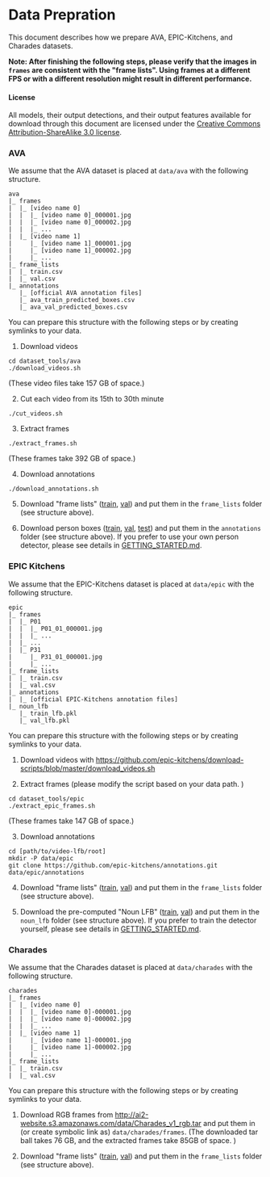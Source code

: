 # Data Prepration

This document describes how we prepare AVA, EPIC-Kitchens, and Charades datasets.

**Note: After finishing the following steps, please verify that the images in `frames` are consistent with the "frame lists". Using frames at a different FPS or with a different resolution might result in different performance.**

#### License
All models, their output detections, and their output features available for download through this document are licensed under the
[Creative Commons Attribution-ShareAlike 3.0 license](https://creativecommons.org/licenses/by-sa/3.0/).

### AVA
We assume that the AVA dataset is placed at `data/ava` with the following structure.
```
ava
|_ frames
|  |_ [video name 0]
|  |  |_ [video name 0]_000001.jpg
|  |  |_ [video name 0]_000002.jpg
|  |  |_ ...
|  |_ [video name 1]
|     |_ [video name 1]_000001.jpg
|     |_ [video name 1]_000002.jpg
|     |_ ...
|_ frame_lists
|  |_ train.csv
|  |_ val.csv
|_ annotations
   |_ [official AVA annotation files]
   |_ ava_train_predicted_boxes.csv
   |_ ava_val_predicted_boxes.csv
```
You can prepare this structure with the following steps
or by creating symlinks to your data.

1. Download videos
```Shell
cd dataset_tools/ava
./download_videos.sh
```
(These video files take 157 GB of space.)

2. Cut each video from its 15th to 30th minute
```Shell
./cut_videos.sh
```

3. Extract frames
```Shell
./extract_frames.sh
```
(These frames take 392 GB of space.)

4. Download annotations
```Shell
./download_annotations.sh
```

5. Download "frame lists" ([train](https://dl.fbaipublicfiles.com/video-long-term-feature-banks/data/ava/frame_lists/train.csv), [val](https://dl.fbaipublicfiles.com/video-long-term-feature-banks/data/ava/frame_lists/val.csv)) and put them in
the `frame_lists` folder (see structure above).

6. Download person boxes ([train](https://dl.fbaipublicfiles.com/video-long-term-feature-banks/data/ava/annotations/ava_train_predicted_boxes.csv), [val](https://dl.fbaipublicfiles.com/video-long-term-feature-banks/data/ava/annotations/ava_val_predicted_boxes.csv), [test](https://dl.fbaipublicfiles.com/video-long-term-feature-banks/data/ava/annotations/ava_test_predicted_boxes.csv)) and put them in the `annotations` folder (see structure above).
If you prefer to use your own person detector, please see details
in [GETTING_STARTED.md](GETTING_STARTED.md#ava-person-detector).


### EPIC Kitchens

We assume that the EPIC-Kitchens dataset is placed at `data/epic` with the following structure.
```
epic
|_ frames
|  |_ P01
|  |  |_ P01_01_000001.jpg
|  |  |_ ...
|  |_ ...
|  |_ P31
|     |_ P31_01_000001.jpg
|     |_ ...
|_ frame_lists
|  |_ train.csv
|  |_ val.csv
|_ annotations
|  |_ [official EPIC-Kitchens annotation files]
|_ noun_lfb
   |_ train_lfb.pkl
   |_ val_lfb.pkl
```
You can prepare this structure with the following steps
or by creating symlinks to your data.

1. Download videos with https://github.com/epic-kitchens/download-scripts/blob/master/download_videos.sh

2. Extract frames (please modify the script based on your data path. )
```Shell
cd dataset_tools/epic
./extract_epic_frames.sh
```
(These frames take 147 GB of space.)

3. Download annotations
```Shell
cd [path/to/video-lfb/root]
mkdir -P data/epic
git clone https://github.com/epic-kitchens/annotations.git data/epic/annotations
```

4. Download "frame lists" ([train](https://dl.fbaipublicfiles.com/video-long-term-feature-banks/data/epic/frame_lists/train.csv), [val](https://dl.fbaipublicfiles.com/video-long-term-feature-banks/data/epic/frame_lists/val.csv)) and put them in
the `frame_lists` folder (see structure above).

5. Download the pre-computed "Noun LFB" ([train](https://dl.fbaipublicfiles.com/video-long-term-feature-banks/data/epic/noun_lfb/train_lfb.pkl), [val](https://dl.fbaipublicfiles.com/video-long-term-feature-banks/data/epic/noun_lfb/val_lfb.pkl)) and put them in the `noun_lfb` folder (see structure above).
If you prefer to train the detector yourself, please see details
in [GETTING_STARTED.md](GETTING_STARTED.md#epic-kitchens-noun-lfb).

### Charades

We assume that the Charades dataset is placed at `data/charades` with the following structure.
```
charades
|_ frames
|  |_ [video name 0]
|  |  |_ [video name 0]-000001.jpg
|  |  |_ [video name 0]-000002.jpg
|  |  |_ ...
|  |_ [video name 1]
|     |_ [video name 1]-000001.jpg
|     |_ [video name 1]-000002.jpg
|     |_ ...
|_ frame_lists
|  |_ train.csv
|  |_ val.csv
```
You can prepare this structure with the following steps
or by creating symlinks to your data.

1. Download RGB frames from http://ai2-website.s3.amazonaws.com/data/Charades_v1_rgb.tar
and put them in (or create symbolic link as) `data/charades/frames`.
(The downloaded tar ball takes 76 GB, and the extracted frames take 85GB of space. )

2. Download "frame lists" ([train](https://dl.fbaipublicfiles.com/video-long-term-feature-banks/data/charades/frame_lists/train.csv), [val](https://dl.fbaipublicfiles.com/video-long-term-feature-banks/data/charades/frame_lists/val.csv)) and put them in
the `frame_lists` folder (see structure above).
